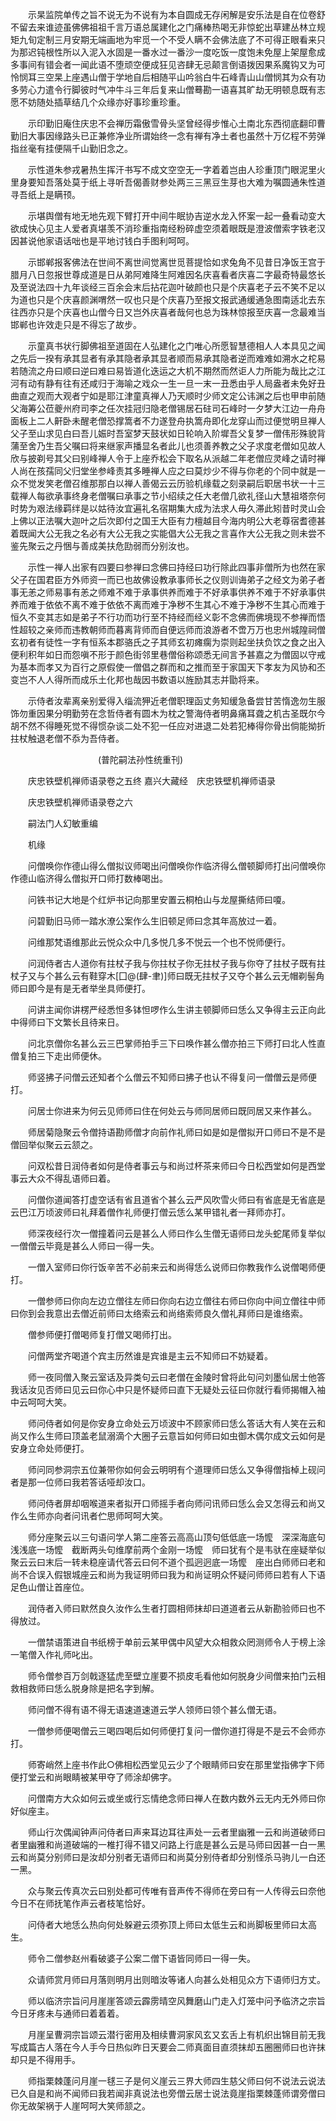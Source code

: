<!-- { "loadSidebar": true } -->
　　示杲监院单传之旨不说无为不说有为本自圆成无存闲解是安乐法是自在位卷舒不留去来谁迹虽佛佛祖祖千言万语总属建化之门痛棒热喝无非惊蛇出草建丛林立规矩九旬定制三月安期无端画地为牢觅一个不受人瞒不会佛法底了不可得正眼看来只为那迟钝根性所以入泥入水固是一番水过一番沙一度吃饭一度饱未免屋上架屋愈成多事间有错会者一闻此语不堕顽空便成狂见咨肆无忌颠言倒语拨因果系魔钩又为可怜悯耳三空杲上座遇山僧于学地自后相随平山吟翁白牛石峰青山山僧悯其为众有功多劳心力遣令行脚彼时气冲牛斗三年后复来山僧蓦勘一语喜其旷劫无明顿息既有志愿不妨随处插草结几个众缘亦好事珍重珍重。

　　示印勤旧庵住庆忠不会禅历霜傲雪骨头坚曾经得步惟心土南北东西彻底翻印曹勤旧大事因缘路头已正兼修净业所谓始终一念有禅有净土者也虽然十万亿程不劳弹指丝毫有挂便隔千山勤旧念之。

　　示性道朱参戎暑热生挥汗书写不成文空空无一字着着岂由人珍重顶门眼泥里火里身要知吾落处莫于纸上寻听吾偈善财参处两三三黑豆生芽也大难为嘱圆通朱性道寻吾纸上是瞒顸。

　　示堪舆僧有地无地先观下臂打开中间牛眠协吉逆水龙入怀案一起一叠看动变大欲成快心见主人爱者真堪羡不消珍重指南经粉碎虚空须着眼既是澄波僧索字铁老汉因甚说他家语话咄也是平地讨钱白手图利呵呵。

　　示邯郸报客佛法在世间不离世间觉离世觅菩提恰如求兔角不见昔日净饭王宫于腊月八日忽报世尊成道是日从弟阿难降生阿难因名庆喜看者庆喜二字最奇特最悠长及至说法四十九年谈经三百余会末后拈花迦叶破颜也只是个庆喜老子云不笑不足以为道也只是个庆喜颜渊喟然一叹也只是个庆喜乃至报文报武通缓通急图南适北去东往西亦只是个庆喜也山僧今日又岂外庆喜者哉何也总为珠林惊报至庆喜一念最难当邯郸也许效走只是不得忘了故步。

　　示童真书状行脚佛祖至道固在人弘建化之门唯心所愿智慧德相人人本具见之闻之先后一揆有承其显者有承其隐者承其显者顺而易承其隐者逆而难难如溯水之柁易若随流之舟曰顺曰逆曰难曰易皆道化迭运之大机不期然而然讵人力所能为哉比之江河有动有静有往有还咸归于海喻之戏众一生一旦一末一丑悉由乎人局盎者未免好丑曲直之观而大观者宁如是耶江津童真禅人乃天顺时少师文定公讳渊之后也甲申前随父海筹公莅夔州府司李之任次挂冠归隐老僧锡居石砫司石峰时一夕梦大江边一舟舟面板上二人鼾卧未醒老僧恐撑篙者不力遂登舟执篙舟即化龙穿山而过便觉明旦禅人父子至山求见白曰吾儿娠时吾室梦天鼓状如日轮响入阶墀吾父复梦一僧伟形殊貌背蒲至舍乃生吾父嘱曰将来继家声播显名者此儿也须善养教之父子求度老僧如见故人欣与披剃号其父曰别峰禅人令于上座乔松会下取名从派越二年老僧应灵峰之请时禅人尚在孩孺同父归堂坐参峰责其多睡禅人应之曰莫炒少不得与你老的个同中就是一众不觉发笑老僧召维那那白以禅人善偈云云历验机缘载之刻录嗣后职居书状一十三载禅人每欲承事终身老僧嘱曰承事之节小绍续之任大老僧几欲礼径山大慧祖塔奈何时势为艰法缘羁绊是以姑待汝宜遍礼名宿期集大成为法求人毋久滞此矧昔时灵山会上佛以正法嘱大迦叶之后次即付之国王大臣有力檀越目今海内明公大老尊宿耆德甚着既闻大公无我之名必有大公无我之实能倡大公无我之言喜作大公无我之则未尝不鉴先聚云之丹悃与善成美扶危劻弱而分别汝也。

　　示性一禅人出家有四要曰参禅曰念佛曰持经曰功行除此四事非僧所为也然在家父子在国君臣方外师资一而已也故佛设教承事师长之仪则训诲弟子之经文为弟子者事无恙之师易事有恙之师难不难于承事供养而难于不好承事供养不难于不好承事供养而难于依依不离不难于依依不离而难于净秽不生其心不难于净秽不生其心而难于恒久不变其志如是弟子不行功而功行至不持经而经义彰不念佛而佛境现不参禅而悟性超较之亲师而违教朝师而暮离背师而自便远师而浪游者不啻万万也忠州城隍祠僧玄初者有徒性一字有恒系本郡骆氏之子其师玄初瘫瘸为崇则起坐扶负饮之食之出入便利积年如日而怨嗔不形于颜色街邻里巷僧俗称颂悉无间言予甚嘉之为僧固以守戒为基本而孝又为百行之原假使一僧倡之群而和之推而至于家国天下孝友为风协和丕变岂不人人得所而成乐土化邦也哉因书数语以旌励其志并勖将来。

　　示侍者汝辈离亲别爱得入缁流狎近老僧职理函丈务知缓急备尝甘苦惰逸勿生服饰勿重因果分明勤劳在念哲侍者有圆木为枕之警海侍者明鼻痛耳聋之机古圣既尔今胡不然不得睡死觉不得惯杂谈二处不犯一任应对进退二处若犯棒得你骨出倘能拗折拄杖触退老僧不忝为吾侍者。

　　　　　　　　　　(普陀嗣法孙性统重刊)

　　庆忠铁壁机禅师语录卷之五终
嘉兴大藏经　庆忠铁壁机禅师语录


　　庆忠铁壁机禅师语录卷之六

　　嗣法门人幻敏重编

　　机缘

　　问僧唤你作德山得么僧拟议师喝出问僧唤你作临济得么僧顿脚师打出问僧唤你作德山临济得么僧拟开口师打数棒喝出。

　　问铁书记大地是个红炉书记向那里安置云桐柏山与龙屋撕结师曰嗄。

　　问碧勤旧马师一踏水潦公案作么生旧顿足师曰念其年高放过一着。

　　问维那梵语维那此云悦众众中几多悦几多不悦云一个也不悦师便行。

　　问润侍者古人道你有拄杖子我与你拄杖子你无拄杖子我与你夺了拄杖子既有拄杖子又与个甚么云有鞋穿木[囗@(肆-聿)]师曰既无拄杖子又夺个甚么云无帽剃髻角师曰即今是有是无者举坐具师便打。

　　问讲主闻你讲楞严经悉怛多钵怛啰作么生讲主顿脚师曰恁么又争得主云正向此中得师曰下文繁长且待来日。

　　问北京僧你名甚么云三巴掌师拍手三下曰唤作甚么僧亦拍三下师打曰北人性直僧复拍三下走出师便休。

　　师竖拂子问僧云还知者个么僧云不知师曰拂子也认不得复问一僧僧云是师便打。

　　问居士你进来为何云见师师曰住在何处云与师同居师曰既同居又来作甚么。

　　师居菊隐聚云令僧持语勘师僧才向前作礼师曰如是如是僧拟开口师曰不是不是僧回举似聚云云颔之。

　　问双松昔日润侍者如何是侍者事云与和尚过杯茶来师曰今日松西堂如何是西堂事云大众不得乱语师曰着。

　　问僧你道闻答打虚空话有省且道省个甚么云严风吹雪火师曰有省底是无省底是云巴江万顷波师曰礼拜着僧作礼师便打僧云恁么某甲错礼者一拜师亦打。

　　师深夜经行次一僧撞着问云是甚么人师曰作么生僧无语师曰龙头蛇尾师复举似一僧僧云毕竟是甚么人师曰一得一失。

　　一僧入室师曰你行饭辛苦不必前来云和尚得恁么说师曰你教我作么说僧喝师便打。

　　一僧参师曰你向左边立僧往左师曰你向右边立僧往右师曰你向中间立僧往中师曰你到会我意出去僧近前师曰太络索云和尚络索师良久僧礼拜师曰是谁络索。

　　僧参师便打僧喝师复打僧又喝师打出。

　　问僧两堂齐喝道个宾主历然谁是宾谁是主云不知师曰不妨疑着。

　　师一夜同僧入聚云室话及异类句云曰老僧在金陵时曾将此句问刘墨仙居士他答我话汝见否师曰见云曰你心中只是怀疑师曰直下无疑处云征曰你就行看师揭帽入袖中云呵呵大笑。

　　师问侍者如何是你安身立命处云万顷波中不顾家师曰恁么答话大有人笑在云和尚又作么生师曰顶盖老鼠溺滴个大圈子云意旨如何师曰如虫御木偶尔成文云如何是安身立命处师便打。

　　师问同参洞宗五位兼带你如何会云明明有个道理师曰恁么又争得僧指棹上砚问者是那一位师曰我若答话哑却汝口。

　　师问侍者屏却咽喉道来者拟开口师摇手者向师问讯师曰恁么会又怎得云和尚又作么生师亦向者问讯者伫思师呵呵大笑。

　　师分座聚云以三句语问学人第二座答云高高山顶句低低底一场懡　深深海底句浅浅底一场懡　截断两头句维摩前两个金刚一场懡　师曰犹有个是韦驮在座疑举似聚云云曰末后一转未稳座请代答云曰何不道个孤迥迥底一场懡　座出白师师曰老和尚不合误入假银城座云和尚为我证明师曰我为和尚证明众怀疑问师师曰若有人下语足色山僧让首座位。

　　润侍者入师曰默然良久汝作么生者打圆相师抹却曰道道者云从新勘验师曰也不得放过。

　　一僧禁语策进自书纸榜于单前云某甲偶中风望大众相救众罔测师令人于榜上涂一笔僧入作礼师叱出。

　　师令僧参百万剑戟逐猛虎至壁立崖要不损皮毛看他如何脱身少间僧来拍门云相救相救师曰恁么脱身除是把名字到解。

　　师问僧不得有语不得无语速道速道云学人领师曰领个甚么僧无语。

　　一僧参师便喝僧云三喝四喝后如何师便打复问一僧你道打得是不是云不会师亦打。

　　师寄峭然上座书作此○佛相松西堂见云少了个眼睛师曰安在那里堂指佛字下师便打堂云和尚眼睛被某甲夺了师涂却佛字。

　　问僧南方大众如何云或坐或行忘情绝念师曰禅人在数内数外云无内无外师曰你好似座主。

　　师山行次偶闻钟声问侍者曰声来耳边耳往声处一云者里幽雅一云和尚道破师曰者里幽雅和尚道破端的一椎打得不错又问路上行底是甚么云是马师曰因甚一白一黑云和尚莫分别师曰是汝却分别者无语师曰和尚莫分别侍者却分别怪杀马驹儿一白还一黑。

　　众与聚云传真次云曰别处都可传唯有音声传不得师在旁曰有一人传得云曰奈他今日不在师抚笔作声云者枝笔恰好。

　　问侍者大地恁么热向何处躲避云须弥顶上师曰太低生云和尚脚板里师曰太高生。

　　师令二僧参赵州看破婆子公案二僧下语皆同师曰一得一失。

　　众请师赏月师曰月落则明月出则暗汝等诸人向甚么处相见众方下语师归方丈。

　　师以临济宗旨问月崖崖答颂云霹雳晴空风舞磨山门走入灯笼中问予临济之宗旨今日牙疼未与通师曰着着着。

　　月崖呈曹洞宗旨颂云潜行密用及相续曹洞家风玄又玄舌上有机织出锦目前无我写成篇古人落在今人手今日热似昨日天要会二师真面目直须抹却五圈圈师曰也许抹却只是不得用手。

　　师指栗棘蓬问月崖一毬三子是何义崖云三界大师四生慈父师曰何不说法云说法已久自是和尚不闻师曰我若闻非真说法也旁僧云居士说法竟崖指栗棘蓬师谓旁僧曰你无故架祸于人崖呵呵大笑师颔之。

